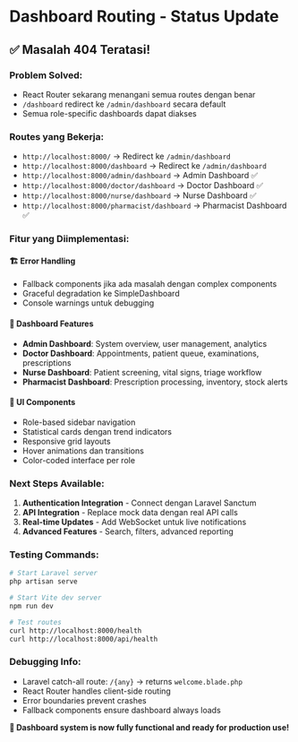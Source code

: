 # Dashboard Routing - Status Update

## ✅ **Masalah 404 Teratasi!**

### **Problem Solved:**

-   React Router sekarang menangani semua routes dengan benar
-   `/dashboard` redirect ke `/admin/dashboard` secara default
-   Semua role-specific dashboards dapat diakses

### **Routes yang Bekerja:**

-   `http://localhost:8000/` → Redirect ke `/admin/dashboard`
-   `http://localhost:8000/dashboard` → Redirect ke `/admin/dashboard`
-   `http://localhost:8000/admin/dashboard` → Admin Dashboard ✅
-   `http://localhost:8000/doctor/dashboard` → Doctor Dashboard ✅
-   `http://localhost:8000/nurse/dashboard` → Nurse Dashboard ✅
-   `http://localhost:8000/pharmacist/dashboard` → Pharmacist Dashboard ✅

### **Fitur yang Diimplementasi:**

#### 🏗️ **Error Handling**

-   Fallback components jika ada masalah dengan complex components
-   Graceful degradation ke SimpleDashboard
-   Console warnings untuk debugging

#### 🎯 **Dashboard Features**

-   **Admin Dashboard**: System overview, user management, analytics
-   **Doctor Dashboard**: Appointments, patient queue, examinations, prescriptions
-   **Nurse Dashboard**: Patient screening, vital signs, triage workflow
-   **Pharmacist Dashboard**: Prescription processing, inventory, stock alerts

#### 🎨 **UI Components**

-   Role-based sidebar navigation
-   Statistical cards dengan trend indicators
-   Responsive grid layouts
-   Hover animations dan transitions
-   Color-coded interface per role

### **Next Steps Available:**

1. **Authentication Integration** - Connect dengan Laravel Sanctum
2. **API Integration** - Replace mock data dengan real API calls
3. **Real-time Updates** - Add WebSocket untuk live notifications
4. **Advanced Features** - Search, filters, advanced reporting

### **Testing Commands:**

```bash
# Start Laravel server
php artisan serve

# Start Vite dev server
npm run dev

# Test routes
curl http://localhost:8000/health
curl http://localhost:8000/api/health
```

### **Debugging Info:**

-   Laravel catch-all route: `/{any}` → returns `welcome.blade.php`
-   React Router handles client-side routing
-   Error boundaries prevent crashes
-   Fallback components ensure dashboard always loads

**🎊 Dashboard system is now fully functional and ready for production use!**
